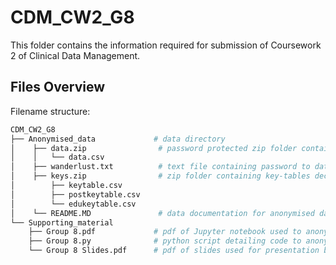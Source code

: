 # CDM_CW2_G8
This folder contains the information required for submission of Coursework 2 of Clinical Data Management.

## Files Overview
Filename structure:
```bash
CDM_CW2_G8
├── Anonymised_data             # data directory
│    ├── data.zip                # password protected zip folder containing anonymised readonly datafile
│    │   └── data.csv
│    ├── wanderlust.txt          # text file containing password to data.zip
│    ├── keys.zip                # zip folder containing key-tables decoding pseudoanonymised data in data.csv
│        ├── keytable.csv
│        ├── postkeytable.csv
│        └── edukeytable.csv
│    └── README.MD               # data documentation for anonymised data
└── Supporting_material
    ├── Group 8.pdf             # pdf of Jupyter notebook used to anonymise data
    ├── Group 8.py              # python script detailing code to anonymise data
    └── Group 8 Slides.pdf      # pdf of slides used for presentation by group 8
 ```
